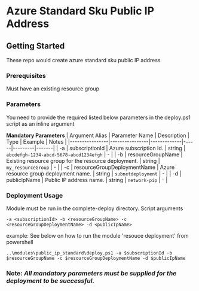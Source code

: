 # Azure Standard Sku Public IP Address

## Getting Started

These repo would create azure standard sku public IP address

### Prerequisites

Must have an existing resource group

### Parameters

You need to provide the required listed below parameters in the deploy.ps1 script as an inline argument

**Mandatory Parameters**
| Argument Alias | Parameter Name | Description | Type | Example | Notes |
|----------------|----------------|-------------|------|---------|-------|
| -a | subscriptionId | Azure subscription Id. | string | `abcdefgh-1234-abcd-5678-abcd1234efgh` | - |
| -b | resourceGroupName | Existing resource group for the resource deployment. | string | `my_resourceGroup` | - |
| -c | resourceGroupDeploymentName | Azure resource group deployment name. | string | `subnetdeployment` | - |
| -d | publicIpName | Public IP address name. | string | `network-pip` | - |

### Deployment Usage

Module must be run in the complete-deploy directory. Script arguments 

`-a <subscriptionId> -b <resourceGroupName> -c <resourceGroupDeploymentName> -d <publicIpName>`

example: See below on how to run the module 'resouce deployment' from powershell

`..\modules\public_ip_standard\deploy.ps1 -a $subscriptionId -b $resourceGroupName -c $resourceGroupDeploymentName -d $publicIpName`

### Note: *All mandatory parameters must be supplied for the deployment to be successful.*